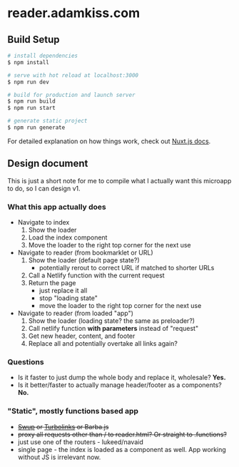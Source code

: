 # reader.adamkiss.com

## Build Setup

```bash
# install dependencies
$ npm install

# serve with hot reload at localhost:3000
$ npm run dev

# build for production and launch server
$ npm run build
$ npm run start

# generate static project
$ npm run generate
```

For detailed explanation on how things work, check out [Nuxt.js docs](https://nuxtjs.org).

## Design document

This is just a short note for me to compile what I actually want this microapp to do, so I can design v1.

### What this app actually does

- Navigate to index
	1. Show the loader
	2. Load the index component
	3. Move the loader to the right top corner for the next use
- Navigate to reader (from bookmarklet or URL)
	1. Show the loader (default page state?)
		- potentially rerout to correct URL if matched to shorter URLs
	2. Call a Netlify function with the current request
	3. Return the page
		- just replace it all
		- stop "loading state"
		- move the loader to the right top corner for the next use
- Navigate to reader (from loaded "app")
	1. Show the loader (loading state? the same as preloader?)
	2. Call netlify function **with parameters** instead of "request"
	3. Get new header, content, and footer
	4. Replace all and potentially overtake all links again?

### Questions
- Is it faster to just dump the whole body and replace it, wholesale? **Yes.**
- Is it better/faster to actually manage header/footer as a components? **No.**

### "Static", mostly functions based app
- ~~[Swup](https://swup.js.org) or [Turbolinks](https://github.com/turbolinks/turbolinks) or Barba.js~~
- ~~proxy all requests other than / to reader.html? Or straight to .functions?~~
- just use one of the routers - lukeed/navaid
- single page - the index is loaded as a component as well. App working without JS is irrelevant now.
